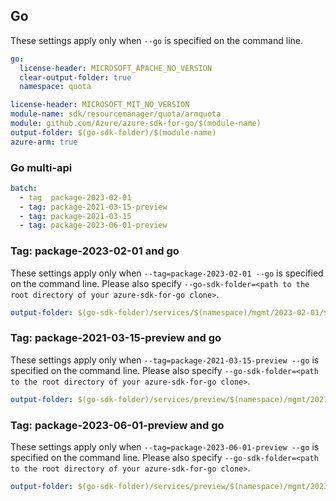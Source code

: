 ## Go

These settings apply only when `--go` is specified on the command line.

``` yaml $(go) && !$(track2)
go:
  license-header: MICROSOFT_APACHE_NO_VERSION
  clear-output-folder: true
  namespace: quota
```

``` yaml $(go) && $(track2)
license-header: MICROSOFT_MIT_NO_VERSION
module-name: sdk/resourcemanager/quota/armquota
module: github.com/Azure/azure-sdk-for-go/$(module-name)
output-folder: $(go-sdk-folder)/$(module-name)
azure-arm: true
```

### Go multi-api

``` yaml $(go) && $(multiapi)
batch:
  - tag  package-2023-02-01
  - tag: package-2021-03-15-preview
  - tag: package-2021-03-15
  - tag: package-2023-06-01-preview
```

### Tag: package-2023-02-01 and go

These settings apply only when `--tag=package-2023-02-01 --go` is specified on the command line.
Please also specify `--go-sdk-folder=<path to the root directory of your azure-sdk-for-go clone>`.

``` yaml $(tag)=='package-2023-02-01' && $(go)
output-folder: $(go-sdk-folder)/services/$(namespace)/mgmt/2023-02-01/$(namespace)
```

### Tag: package-2021-03-15-preview and go

These settings apply only when `--tag=package-2021-03-15-preview --go` is specified on the command line.
Please also specify `--go-sdk-folder=<path to the root directory of your azure-sdk-for-go clone>`.

``` yaml $(tag)=='package-2021-03-15-preview' && $(go)
output-folder: $(go-sdk-folder)/services/preview/$(namespace)/mgmt/2021-03-15-preview/$(namespace)
```


### Tag: package-2023-06-01-preview and go

These settings apply only when `--tag=package-2023-06-01-preview --go` is specified on the command line.
Please also specify `--go-sdk-folder=<path to the root directory of your azure-sdk-for-go clone>`.

``` yaml $(tag)=='package-2021-03-15-preview' && $(go)
output-folder: $(go-sdk-folder)/services/preview/$(namespace)/mgmt/2023-06-01-preview/$(namespace)
```